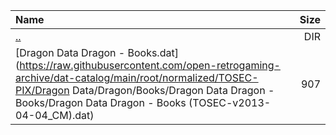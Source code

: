 |Name|Size|
|:---|---:|
|[..](../index.html)|DIR|
|[Dragon Data Dragon - Books.dat](https://raw.githubusercontent.com/open-retrogaming-archive/dat-catalog/main/root/normalized/TOSEC-PIX/Dragon Data/Dragon/Books/Dragon Data Dragon - Books/Dragon Data Dragon - Books (TOSEC-v2013-04-04_CM).dat)|907|
